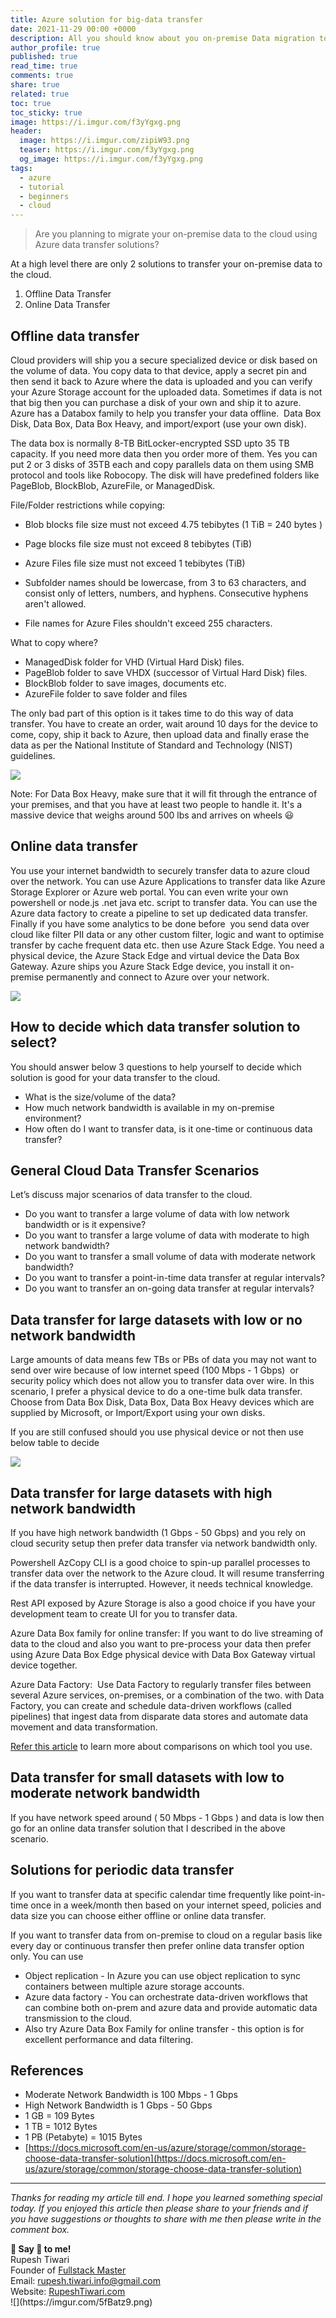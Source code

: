 ```yaml
---
title: Azure solution for big-data transfer
date: 2021-11-29 00:00 +0000
description: All you should know about you on-premise Data migration to the cloud.
author_profile: true
published: true
read_time: true
comments: true
share: true
related: true
toc: true
toc_sticky: true
image: https://i.imgur.com/f3yYgxg.png
header:
  image: https://i.imgur.com/zipiW93.png
  teaser: https://i.imgur.com/f3yYgxg.png
  og_image: https://i.imgur.com/f3yYgxg.png
tags:
  - azure
  - tutorial
  - beginners
  - cloud
---
```


> Are you planning to migrate your on-premise data to the cloud using Azure data transfer solutions?

At a high level there are only 2 solutions to transfer your on-premise data to the cloud.

1.  Offline Data Transfer
2.  Online Data Transfer

## Offline data transfer

Cloud providers will ship you a secure specialized device or disk based on the volume of data. You copy data to that device, apply a secret pin and then send it back to Azure where the data is uploaded and you can verify your Azure Storage account for the uploaded data. Sometimes if data is not that big then you can purchase a disk of your own and ship it to azure. Azure has a Databox family to help you transfer your data offline.  Data Box Disk, Data Box, Data Box Heavy, and import/export (use your own disk).

The data box is normally 8-TB BitLocker-encrypted SSD upto 35 TB capacity. If you need more data then you order more of them. Yes you can put 2 or 3 disks of 35TB each and copy parallels data on them using SMB protocol and tools like Robocopy. The disk will have predefined folders like PageBlob, BlockBlob, AzureFile, or ManagedDisk.

File/Folder restrictions while copying:

- Blob blocks file size must not exceed 4.75 tebibytes (1 TiB = 240 bytes )
- Page blocks file size must not exceed 8 tebibytes (TiB)
- Azure Files file size must not exceed 1 tebibytes (TiB)

- Subfolder names should be lowercase, from 3 to 63 characters, and consist only of letters, numbers, and hyphens. Consecutive hyphens aren't allowed.
- File names for Azure Files shouldn't exceed 255 characters.

What to copy where?

- ManagedDisk folder for VHD (Virtual Hard Disk) files.
- PageBlob folder to save VHDX (successor of Virtual Hard Disk) files.
- BlockBlob folder to save images, documents etc.
- AzureFile folder to save folder and files

The only bad part of this option is it takes time to do this way of data transfer. You have to create an order, wait around 10 days for the device to come, copy, ship it back to Azure, then upload data and finally erase the data as per the National Institute of Standard and Technology (NIST) guidelines.

![](https://lh4.googleusercontent.com/T28XMm5nJkyajL7-9MuUjDB7XejV9EglIxvcphhcwRmD2EVF5pzenuybNnfzB7HzTKv8aeJsTEDbRpmMwjlktCcTvhE8UAfj00R2Ya94IJNOZ-E-b3T7bU5EMtlWEttrxYNqw_NJ=s0)

Note: For Data Box Heavy, make sure that it will fit through the entrance of your premises, and that you have at least two people to handle it. It's a massive device that weighs around 500 lbs and arrives on wheels 😃

## Online data transfer 

You use your internet bandwidth to securely transfer data to azure cloud over the network. You can use Azure Applications to transfer data like Azure Storage Explorer or Azure web portal. You can even write your own powershell or node.js .net java etc. script to transfer data. You can use the Azure data factory to create a pipeline to set up dedicated data transfer. Finally if you have some analytics to be done before  you send data over cloud like filter PII data or any other custom filter, logic and want to optimise transfer by cache frequent data etc. then use Azure Stack Edge. You need a physical device, the Azure Stack Edge and virtual device the Data Box Gateway. Azure ships you Azure Stack Edge device, you install it on-premise permanently and connect to Azure over your network.

![](https://lh4.googleusercontent.com/f0erDWSp3rKqmhxokCTuDVageaobRC4ZRaCAKq2YHoDO2dRoZShLGocRjMTl4haB8e5bGO4rZX18Klgvn4RviYqn9BgPNOu4ddgbmXNK2GyGFT9a7D3oEKHbhxHeFnPXEDX0QHDF=s0)

## How to decide which data transfer solution to select?

You should answer below 3 questions to help yourself to decide which solution is good for your data transfer to the cloud.

- What is the size/volume of the data?
- How much network bandwidth is available in my on-premise environment?
- How often do I want to transfer data, is it one-time or continuous data transfer?

## General Cloud Data Transfer Scenarios 

Let’s discuss major scenarios of data transfer to the cloud.

- Do you want to transfer a large volume of data with low network bandwidth or is it expensive?
- Do you want to transfer a large volume of data with moderate to high network bandwidth?
- Do you want to transfer a small volume of data with moderate network bandwidth?
- Do you want to transfer a point-in-time data transfer at regular intervals?
- Do you want to transfer an on-going data transfer at regular intervals?

## Data transfer for large datasets with low or no network bandwidth

Large amounts of data means few TBs or PBs of data you may not want to send over wire because of low internet speed (100 Mbps - 1 Gbps)  or security policy which does not allow you to transfer data over wire. In this scenario, I prefer a physical device to do a one-time bulk data transfer. Choose from Data Box Disk, Data Box, Data Box Heavy devices which are supplied by Microsoft, or Import/Export using your own disks.

If you are still confused should you use physical device or not then use below table to decide

![](https://lh3.googleusercontent.com/DF7h0tCmu6MXxgjnPbwH_Yl89dcvQA9NPehjKzbk_1TS-eUkwMwfeJyh75wcXjVALZlDq7uBmIqA21bFXci3jZ3ZdUEBuM6CkgMU-lN_D96-3WH6yQEIaz75Azz_88LA_zEJJCtD=s0)

## Data transfer for large datasets with high network bandwidth

If you have high network bandwidth (1 Gbps - 50 Gbps) and you rely on cloud security setup then prefer data transfer via network bandwidth only.

Powershell AzCopy CLI is a good choice to spin-up parallel processes to transfer data over the network to the Azure cloud. It will resume transferring if the data transfer is interrupted. However, it needs technical knowledge.

Rest API exposed by Azure Storage is also a good choice if you have your development team to create UI for you to transfer data.

Azure Data Box family for online transfer: If you want to do live streaming of data to the cloud and also you want to pre-process your data then prefer using Azure Data Box Edge physical device with Data Box Gateway virtual device together.

Azure Data Factory:  Use Data Factory to regularly transfer files between several Azure services, on-premises, or a combination of the two. with Data Factory, you can create and schedule data-driven workflows (called pipelines) that ingest data from disparate data stores and automate data movement and data transformation.

[Refer this article](https://docs.microsoft.com/en-us/azure/storage/common/storage-solution-large-dataset-moderate-high-network) to learn more about comparisons on which tool you use.

## Data transfer for small datasets with low to moderate network bandwidth

If you have network speed around ( 50 Mbps - 1 Gbps ) and data is low then go for an online data transfer solution that I described in the above scenario.

## Solutions for periodic data transfer

If you want to transfer data at specific calendar time frequently like point-in-time once in a week/month then based on your internet speed, policies and data size you can choose either offline or online data transfer.

If you want to transfer data from on-premise to cloud on a regular basis like every day or continuous transfer then prefer online data transfer option only. You can use

- Object replication - In Azure you can use object replication to sync containers between multiple azure storage accounts.
- Azure data factory \- You can orchestrate data-driven workflows that can combine both on-prem and azure data and provide automatic data transmission to the cloud.
- Also try Azure Data Box Family for online transfer - this option is for excellent performance and data filtering.

## References

- Moderate Network Bandwidth is 100 Mbps - 1 Gbps
- High Network Bandwidth is 1 Gbps - 50 Gbps
- 1 GB = 109 Bytes
- 1 TB = 1012 Bytes
- 1 PB (Petabyte) = 1015 Bytes
- [https://docs.microsoft.com/en-us/azure/storage/common/storage-choose-data-transfer-solution](https://docs.microsoft.com/en-us/azure/storage/common/storage-choose-data-transfer-solution)

---

_Thanks for reading my article till end. I hope you learned something special today. If you enjoyed this article then please share to your friends and if you have suggestions or thoughts to share with me then please write in the comment box._

<div class="notice--success">
<strong>💖 Say 👋 to me!</strong>
<br>Rupesh Tiwari
<br>Founder of <a href="https://www.fullstackmaster.net">Fullstack Master </a>
<br>Email: <a href="mailto:rupesh.tiwari.info@gmail.com?subject=Hi">rupesh.tiwari.info@gmail.com</a>
<br>Website: <a href="https://www.rupeshtiwari.com">RupeshTiwari.com </a>
</div>
![](https://imgur.com/5fBatz9.png)
